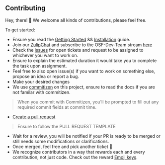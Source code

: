 ## Contributing

Hey, there! 👋 We welcome all kinds of contributions, please feel free.

To get started:

- Ensure you read the [Getting Started](https://github.com/oscommunityafrica/osf-website#getting-started) && [Installation](https://github.com/oscommunityafrica/osf-website#installation-guide) guide.
- Join our [ZulipChat](https://oscafrica.zulipchat.com) and subscribe to the OSF-Dev-Team stream [here](https://oscafrica.zulipchat.com/#narrow/stream/215491-OSF-Dev-Team)
- Check the [issues](https://github.com/oscommunityafrica/osf-websit/issues) for open tickets and request to be assigned to whichever you want to work on.
- Ensure to explain the estimated duration it would take you to complete the task upon assignment.
- Feel free to also open issue(s) if you want to work on something else, propose an idea or report a bug.
- Make your desired changes
 - We use [commitizen](https://github.com/commitizen/cz-cli) on this project, ensure to read the docs if you are not familar with commitizen.

 > When you commit with Commitizen, you'll be prompted to fill out any required commit fields at commit time.
- [Create a pull request](https://help.github.com/articles/creating-a-pull-request/)

> Ensure to follow the PULL REQUEST TEMPLATE
- Wait for a review, you will be notified if your PR is ready to be merged or still needs some modifications or clarifications.
- Once merged, feel free and pick another ticket :tada:
- We recognize contributors in a way that rewards each and every contribution, not just code. Check out the reward [Emoji keys](https://allcontributors.org/docs/en/emoji-key).



